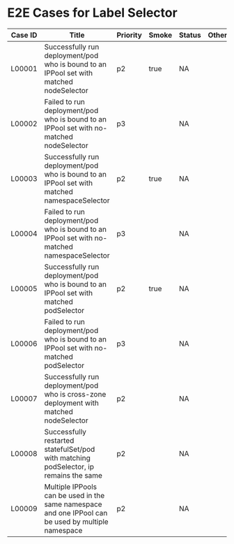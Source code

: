 # E2E Cases for Label Selector

| Case ID | Title                                                        | Priority | Smoke | Status | Other |
| ------- | ------------------------------------------------------------ | -------- | ----- | ------ | ----- |
| L00001  | Successfully run deployment/pod who is bound to an IPPool set with matched nodeSelector | p2       | true  | NA     |       |
| L00002  | Failed to run deployment/pod who is bound to an IPPool set with no-matched nodeSelector | p3       |       | NA     |       |
| L00003  | Successfully run deployment/pod who is bound to an IPPool set with matched namespaceSelector | p2       | true  | NA     |       |
| L00004  | Failed to run deployment/pod who is bound to an IPPool set with no-matched namespaceSelector | p3       |       | NA     |       |
| L00005  | Successfully run deployment/pod who is bound to an IPPool set with matched podSelector | p2       | true  | NA     |       |
| L00006  | Failed to run deployment/pod who is bound to an IPPool set with no-matched podSelector | p3       |       | NA     |       |
| L00007  | Successfully run deployment/pod who is cross-zone deployment with matched nodeSelector | p2       |       | NA     |       |
| L00008  | Successfully restarted statefulSet/pod with matching podSelector, ip remains the same | p2       |       | NA     |       |
| L00009  | Multiple IPPools can be used in the same namespace and one IPPool can be used by multiple namespace | p2       |       | NA     |       |
